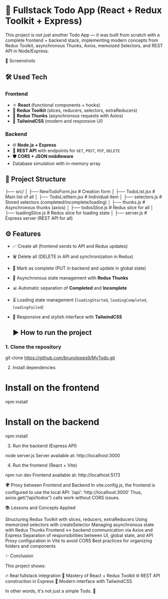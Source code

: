 # 🚀 Fullstack Todo App (React + Redux Toolkit + Express)

This project is not just another Todo App — it was built from scratch with a complete frontend + backend stack, implementing modern concepts from Redux Toolkit, asynchronous Thunks, Axios, memoized Selectors, and REST API in Node/Express.

📸 Screenshots


## 🛠️ Used Tech 

### Frontend
- ⚛️ **React** (functional components + hooks)
- 🎯 **Redux Toolkit** (slices, reducers, selectors, extraReducers)
- 🔄 **Redux Thunks** (asynchronous requests with Axios)
- 🎨 **TailwindCSS** (modern and responsive UI)

### Backend
- 🌐 **Node.js + Express**
- 🔗 **REST API** with endpoints for `GET`, `POST`, `PUT`, `DELETE`
- 🛡️ **CORS + JSON middleware**
- Database simulation with in-memory array

## 📂 Project Structure

├── src/
│ ├── NewTodoForm.jsx # Creation form
│ ├── TodoList.jsx # Main list of all
│ ├── TodoListItem.jsx # Individual item
│ ├── selectors.js # Stored selectors (completed/incomplete/loading)
│ ├── thunks.js # Asynchronous thunks (axios)
│ ├── todosSlice.js # Redux slice for all
│ ├── loadingSlice.js # Redux slice for loading state
│ ├── server.js # Express server (REST API for all)

## ⚙️ Features

- ✅ Create all (frontend sends to API and Redux updates)
- 🗑️ Delete all (DELETE in API and synchronization in Redux)
- 🎯 Mark as complete (PUT in backend and update in global state)
- 🔄 Asynchronous state management with **Redux Thunks**
- 📊 Automatic separation of **Completed** and **Incomplete**
- ⏳ Loading state management (`loadingStarted`, `loadingCompleted`, `loadingFailed`)
- 🎨 Responsive and stylish interface with **TailwindCSS**

  ## ▶️ How to run the project

### 1. Clone the repository
git clone https://github.com/brunolopes9/MyTodo.git

2. Install dependencies

# Install on the frontend
npm install

# Install on the backend
npm install

3. Run the backend (Express API)

node server.js
Server available at: http://localhost:3000

4. Run the frontend (React + Vite)

npm run dev
Frontend available at: http://localhost:5173

🌍 Proxy between Frontend and Backend
In vite.config.js, the frontend is configured to use the local API:
‘/api’: ‘http://localhost:3000’
Thus, axios.get(“/api/todos”) calls work without CORS issues.

📚 Lessons and Concepts Applied

Structuring Redux Toolkit with slices, reducers, extraReducers
Using memorized selectors with createSelector
Managing asynchronous state with Redux Thunks
Frontend <-> backend communication via Axios and Express
Separation of responsibilities between UI, global state, and API
Proxy configuration in Vite to avoid CORS
Best practices for organizing folders and components

✨ Conclusion

This project shows:

🔥 Real fullstack integration
🎯 Mastery of React + Redux Toolkit
🌐 REST API construction in Express
🎨 Modern interface with TailwindCSS

In other words, it's not just a simple Todo. 🚀

